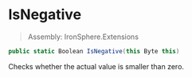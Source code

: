 ﻿

# IsNegative

> Assembly: IronSphere.Extensions

```csharp
public static Boolean IsNegative(this Byte this)
```

Checks whether the actual value is smaller than zero.

